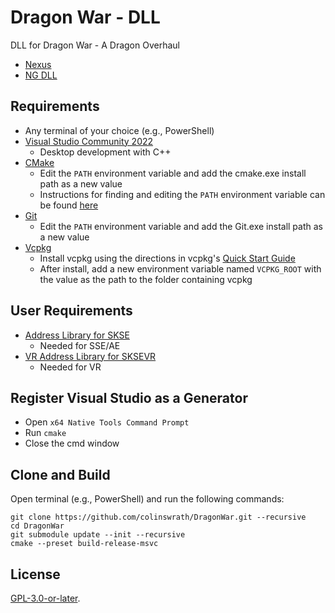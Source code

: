 # Dragon War - DLL

DLL for Dragon War - A Dragon Overhaul

- [Nexus](https://www.nexusmods.com/skyrimspecialedition/mods/51310)
- [NG DLL](https://www.nexusmods.com/skyrimspecialedition/mods/120506/)

## Requirements

- Any terminal of your choice (e.g., PowerShell)
- [Visual Studio Community 2022](https://visualstudio.microsoft.com/)
  - Desktop development with C++
- [CMake](https://cmake.org/)
  - Edit the `PATH` environment variable and add the cmake.exe install path as a new value
  - Instructions for finding and editing the `PATH` environment variable can be found [here](https://www.java.com/en/download/help/path.html)
- [Git](https://git-scm.com/downloads)
  - Edit the `PATH` environment variable and add the Git.exe install path as a new value
- [Vcpkg](https://github.com/microsoft/vcpkg)
  - Install vcpkg using the directions in vcpkg's [Quick Start Guide](https://github.com/microsoft/vcpkg#quick-start-windows)
  - After install, add a new environment variable named `VCPKG_ROOT` with the value as the path to the folder containing vcpkg

## User Requirements

- [Address Library for SKSE](https://www.nexusmods.com/skyrimspecialedition/mods/32444)
  - Needed for SSE/AE
- [VR Address Library for SKSEVR](https://www.nexusmods.com/skyrimspecialedition/mods/58101)
  - Needed for VR

## Register Visual Studio as a Generator

- Open `x64 Native Tools Command Prompt`
- Run `cmake`
- Close the cmd window

## Clone and Build

Open terminal (e.g., PowerShell) and run the following commands:

```
git clone https://github.com/colinswrath/DragonWar.git --recursive
cd DragonWar
git submodule update --init --recursive
cmake --preset build-release-msvc
```

## License

[GPL-3.0-or-later](LICENSE).

